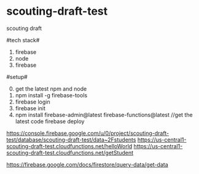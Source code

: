 # scouting-draft-test

scouting draft

#tech stack#

1. firebase
2. node
3. firebase

#setup#

0. get the latest npm and node
1. npm install -g firebase-tools
1. firebase login
1. firebase init
1. npm install firebase-admin@latest firebase-functions@latest //get the latest code
   firebase deploy

https://console.firebase.google.com/u/0/project/scouting-draft-test/database/scouting-draft-test/data~2Fstudents
https://us-central1-scouting-draft-test.cloudfunctions.net/helloWorld
https://us-central1-scouting-draft-test.cloudfunctions.net/getStudent

https://firebase.google.com/docs/firestore/query-data/get-data
